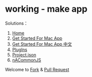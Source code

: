 
working - make app
====

Solutions：

1. [Home](https://github.com/Romanysoft/working/wiki)
2. [Get Started For Mac App](https://github.com/Romanysoft/working/wiki/Get-Started-For-Mac-App)
3. [Get Started For Mac App 中文](https://github.com/Romanysoft/working/wiki/Get-Started-For-Mac-App%EF%BC%88%E4%B8%AD%E6%96%87%EF%BC%89)
4. [PlugIns](https://github.com/Romanysoft/working/wiki/PlugIns)
5. [Project.json](https://github.com/Romanysoft/working/wiki/Project.json)
6. [nACommonJS](https://github.com/Romanysoft/working/wiki/nACommonJS)


Welcome to [Fork](https://github.com/Romanysoft/working/fork) & [Pull Request](https://github.com/Romanysoft/working/pulls)